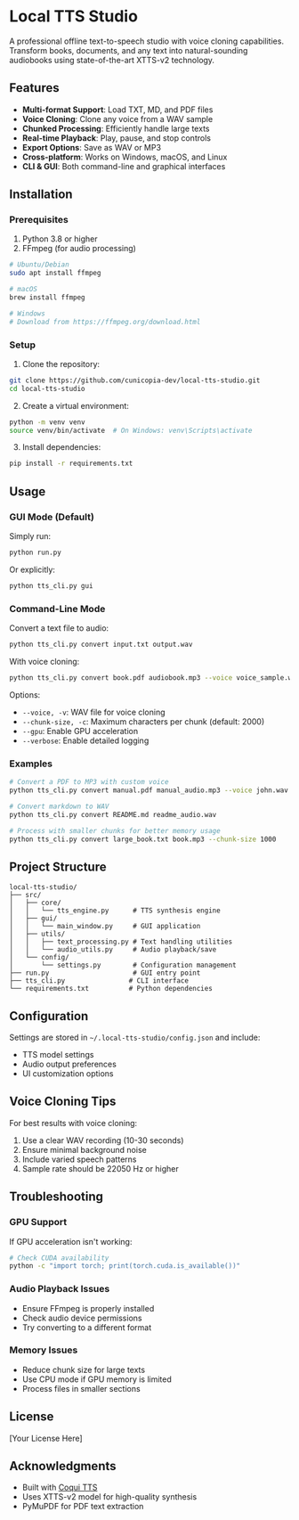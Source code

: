 # Local TTS Studio

A professional offline text-to-speech studio with voice cloning capabilities. Transform books, documents, and any text into natural-sounding audiobooks using state-of-the-art XTTS-v2 technology.

## Features

- **Multi-format Support**: Load TXT, MD, and PDF files
- **Voice Cloning**: Clone any voice from a WAV sample
- **Chunked Processing**: Efficiently handle large texts
- **Real-time Playback**: Play, pause, and stop controls
- **Export Options**: Save as WAV or MP3
- **Cross-platform**: Works on Windows, macOS, and Linux
- **CLI & GUI**: Both command-line and graphical interfaces

## Installation

### Prerequisites

1. Python 3.8 or higher
2. FFmpeg (for audio processing)

```bash
# Ubuntu/Debian
sudo apt install ffmpeg

# macOS
brew install ffmpeg

# Windows
# Download from https://ffmpeg.org/download.html
```

### Setup

1. Clone the repository:
```bash
git clone https://github.com/cunicopia-dev/local-tts-studio.git
cd local-tts-studio
```

2. Create a virtual environment:
```bash
python -m venv venv
source venv/bin/activate  # On Windows: venv\Scripts\activate
```

3. Install dependencies:
```bash
pip install -r requirements.txt
```

## Usage

### GUI Mode (Default)

Simply run:
```bash
python run.py
```

Or explicitly:
```bash
python tts_cli.py gui
```

### Command-Line Mode

Convert a text file to audio:
```bash
python tts_cli.py convert input.txt output.wav
```

With voice cloning:
```bash
python tts_cli.py convert book.pdf audiobook.mp3 --voice voice_sample.wav
```

Options:
- `--voice, -v`: WAV file for voice cloning
- `--chunk-size, -c`: Maximum characters per chunk (default: 2000)
- `--gpu`: Enable GPU acceleration
- `--verbose`: Enable detailed logging

### Examples

```bash
# Convert a PDF to MP3 with custom voice
python tts_cli.py convert manual.pdf manual_audio.mp3 --voice john.wav --gpu

# Convert markdown to WAV
python tts_cli.py convert README.md readme_audio.wav

# Process with smaller chunks for better memory usage
python tts_cli.py convert large_book.txt book.mp3 --chunk-size 1000
```

## Project Structure

```
local-tts-studio/
├── src/
│   ├── core/
│   │   └── tts_engine.py      # TTS synthesis engine
│   ├── gui/
│   │   └── main_window.py     # GUI application
│   ├── utils/
│   │   ├── text_processing.py # Text handling utilities
│   │   └── audio_utils.py     # Audio playback/save
│   └── config/
│       └── settings.py        # Configuration management
├── run.py                     # GUI entry point
├── tts_cli.py                # CLI interface
└── requirements.txt          # Python dependencies
```

## Configuration

Settings are stored in `~/.local-tts-studio/config.json` and include:
- TTS model settings
- Audio output preferences
- UI customization options

## Voice Cloning Tips

For best results with voice cloning:
1. Use a clear WAV recording (10-30 seconds)
2. Ensure minimal background noise
3. Include varied speech patterns
4. Sample rate should be 22050 Hz or higher

## Troubleshooting

### GPU Support
If GPU acceleration isn't working:
```bash
# Check CUDA availability
python -c "import torch; print(torch.cuda.is_available())"
```

### Audio Playback Issues
- Ensure FFmpeg is properly installed
- Check audio device permissions
- Try converting to a different format

### Memory Issues
- Reduce chunk size for large texts
- Use CPU mode if GPU memory is limited
- Process files in smaller sections

## License

[Your License Here]

## Acknowledgments

- Built with [Coqui TTS](https://github.com/coqui-ai/TTS)
- Uses XTTS-v2 model for high-quality synthesis
- PyMuPDF for PDF text extraction